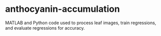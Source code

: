 # anthocyanin-accumulation
MATLAB and Python code used to process leaf images, train regressions, and evaluate regressions for accuracy.
